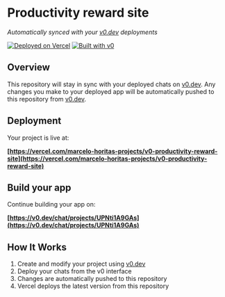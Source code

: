 # Productivity reward site

*Automatically synced with your [v0.dev](https://v0.dev) deployments*

[![Deployed on Vercel](https://img.shields.io/badge/Deployed%20on-Vercel-black?style=for-the-badge&logo=vercel)](https://vercel.com/marcelo-horitas-projects/v0-productivity-reward-site)
[![Built with v0](https://img.shields.io/badge/Built%20with-v0.dev-black?style=for-the-badge)](https://v0.dev/chat/projects/UPNti1A9GAs)

## Overview

This repository will stay in sync with your deployed chats on [v0.dev](https://v0.dev).
Any changes you make to your deployed app will be automatically pushed to this repository from [v0.dev](https://v0.dev).

## Deployment

Your project is live at:

**[https://vercel.com/marcelo-horitas-projects/v0-productivity-reward-site](https://vercel.com/marcelo-horitas-projects/v0-productivity-reward-site)**

## Build your app

Continue building your app on:

**[https://v0.dev/chat/projects/UPNti1A9GAs](https://v0.dev/chat/projects/UPNti1A9GAs)**

## How It Works

1. Create and modify your project using [v0.dev](https://v0.dev)
2. Deploy your chats from the v0 interface
3. Changes are automatically pushed to this repository
4. Vercel deploys the latest version from this repository